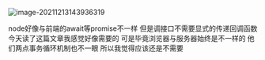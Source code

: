 ![image-20211213143936319](D:\Reece_Project\FE\NODE_DeeepIn_EasyOut\为什么要try_catch.png)

node好像与前端的await等promise不一样  但是调接口不需要显式的传递回调函数  今天读了这篇文章我感觉好像需要的 可是毕竟浏览器与服务器始终是不一样的 他们两点事务循环机制也不一眼 所以我觉得应该还是不需要 